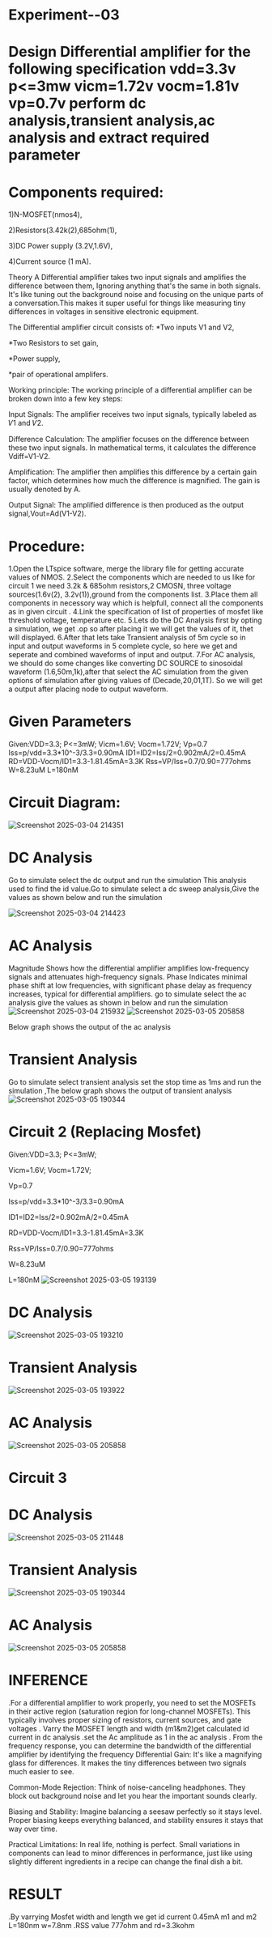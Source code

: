 # Experiment--03
# Design Differential amplifier for the following specification vdd=3.3v p<=3mw vicm=1.72v vocm=1.81v vp=0.7v perform dc analysis,transient analysis,ac analysis and extract required parameter 
# Components required:
1)N-MOSFET(nmos4),

2)Resistors(3.42k(2),685ohm(1),

3)DC Power supply (3.2V,1.6V),

4)Current source (1 mA).

Theory
A Differential amplifier takes two input signals and amplifies the difference between them, Ignoring anything that's the same in both signals. It's like tuning out the background noise and focusing on the unique parts of a conversation.This makes it super useful for things like measuring tiny differences in voltages in sensitive electronic equipment.

The Differential amplifier circuit consists of:
*Two inputs V1 and V2,

*Two Resistors to set gain,

*Power supply,

*pair of operational amplifers.

Working principle:
The working principle of a differential amplifier can be broken down into a few key steps:

Input Signals: The amplifier receives two input signals, typically labeled as 𝑉1 and 𝑉2.

Difference Calculation: The amplifier focuses on the difference between these two input signals. In mathematical terms, it calculates the difference Vdiff=V1-V2.

Amplification: The amplifier then amplifies this difference by a certain gain factor, which determines how much the difference is magnified. The gain is usually denoted by A.

Output Signal: The amplified difference is then produced as the output signal,Vout=Ad(V1-V2).

# Procedure:
1.Open the LTspice software, merge the library file for getting accurate values of NMOS.
2.Select the components which are needed to us like for circuit 1 we need 3.2k & 685ohm resistors,2 CMOSN, three voltage sources(1.6v(2), 3.2v(1)),ground from the components list.
3.Place them all components in necessory way which is helpfull, connect all the components as in given circuit .
4.Link the specification of list of properties of mosfet like threshold voltage, temperature etc.
5.Lets do the DC Analysis first by opting a simulation, we get .op so after placing it we will get the values of it, thet will displayed.
6.After that lets take Transient analysis of 5m cycle so in input and output waveforms in 5 complete cycle, so here we get and seperate and combined waveforms of input and output.
7.For AC analysis, we should do some changes like converting DC SOURCE to sinosoidal waveform (1.6,50m,1k),after that select the AC simulation from the given options of simulation after giving values of (Decade,20,01,1T). So we will get a output after placing node to output waveform.

# Given Parameters

Given:VDD=3.3; P<=3mW;
Vicm=1.6V; Vocm=1.72V;
Vp=0.7
Iss=p/vdd=3.3*10^-3/3.3=0.90mA
ID1=ID2=Iss/2=0.902mA/2=0.45mA
RD=VDD-Vocm/ID1=3.3-1.81.45mA=3.3K
Rss=VP/Iss=0.7/0.90=777ohms
W=8.23uM
L=180nM

# Circuit Diagram:
![Screenshot 2025-03-04 214351](https://github.com/user-attachments/assets/9a2cffc9-2880-45dc-a66b-2b04fe8c06e4)

 

# DC Analysis
Go to simulate select the dc output and run the simulation
This analysis used to find the id value.Go to simulate select a dc sweep analysis,Give the values as shown below and run the simulation

![Screenshot 2025-03-04 214423](https://github.com/user-attachments/assets/79a562e0-b9af-4609-83a6-9d0cbe6f272c)

# AC Analysis
Magnitude Shows how the differential amplifier amplifies low-frequency signals and attenuates high-frequency signals. Phase Indicates minimal phase shift at low frequencies, with significant phase delay as frequency increases, typical for differential amplifiers.
go to simulate select the ac analysis give the values as shown in below and run the simulation 
![Screenshot 2025-03-04 215932](https://github.com/user-attachments/assets/21a43117-91d5-42d4-965b-150380122cfa)
![Screenshot 2025-03-05 205858](https://github.com/user-attachments/assets/a862631d-e84f-472c-aa65-ddd70d1bed9b)


Below graph shows the output of the ac analysis




# Transient Analysis
Go to simulate select transient analysis set the stop time as 1ms and run the simulation ,The below graph shows the output of transient analysis
![Screenshot 2025-03-05 190344](https://github.com/user-attachments/assets/c83ab03f-35da-421c-965d-72928f95017d)
# Circuit 2 (Replacing Mosfet)
Given:VDD=3.3; P<=3mW;

Vicm=1.6V; Vocm=1.72V;

Vp=0.7

Iss=p/vdd=3.3*10^-3/3.3=0.90mA

ID1=ID2=Iss/2=0.902mA/2=0.45mA

RD=VDD-Vocm/ID1=3.3-1.81.45mA=3.3K

Rss=VP/Iss=0.7/0.90=777ohms

W=8.23uM

L=180nM
![Screenshot 2025-03-05 193139](https://github.com/user-attachments/assets/bd8e3a6f-702f-4d57-8d24-b124f04c8000)
# DC Analysis
![Screenshot 2025-03-05 193210](https://github.com/user-attachments/assets/b1cb5cd3-1ed7-4ea4-9a6d-af777f81d4de)
# Transient Analysis
![Screenshot 2025-03-05 193922](https://github.com/user-attachments/assets/572db2d3-4e89-4072-8473-47d856a9c7f7)
# AC Analysis
![Screenshot 2025-03-05 205858](https://github.com/user-attachments/assets/5c79f48d-e8d8-45de-873d-d7235a582c0d)
# Circuit 3
# DC Analysis
![Screenshot 2025-03-05 211448](https://github.com/user-attachments/assets/9e69cb36-5365-4c12-b0ba-d9df618cf42c)
# Transient Analysis
![Screenshot 2025-03-05 190344](https://github.com/user-attachments/assets/5f7afe01-e0a5-4f0e-8f21-15e6f908d3ce)
# AC Analysis
![Screenshot 2025-03-05 205858](https://github.com/user-attachments/assets/ce83c09f-69a4-44ef-8b99-3795bee5d4b7)



# INFERENCE
.For a differential amplifier to work properly, you need to set the MOSFETs in their active region (saturation region for long-channel MOSFETs). This typically involves proper sizing of resistors, current sources, and gate voltages
. Varry the MOSFET length and width (m1&m2)get calculated id current in dc analysis
.set the Ac amplitude as 1 in the ac analysis
. From the frequency response, you can determine the bandwidth of the differential amplifier by identifying the frequency
Differential Gain: It's like a magnifying glass for differences. It makes the tiny differences between two signals much easier to see.

Common-Mode Rejection: Think of noise-canceling headphones. They block out background noise and let you hear the important sounds clearly.

Biasing and Stability: Imagine balancing a seesaw perfectly so it stays level. Proper biasing keeps everything balanced, and stability ensures it stays that way over time.

Practical Limitations: In real life, nothing is perfect. Small variations in components can lead to minor differences in performance, just like using slightly different ingredients in a recipe can change the final dish a bit.
# RESULT
.By varrying Mosfet width and length we get id current 0.45mA
m1 and m2 L=180nm w=7.8nm
.RSS value 777ohm and rd=3.3kohm
